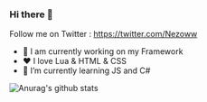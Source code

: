### Hi there 👋


Follow me on Twitter : https://twitter.com/Nezoww

- 🔭 I am currently working on my Framework
- ❤  I love Lua & HTML & CSS
- 🌱 I’m currently learning JS and C#


![Anurag's github stats](https://github-readme-stats.vercel.app/api?username=Nezow&show_icons=true&theme=dark)

